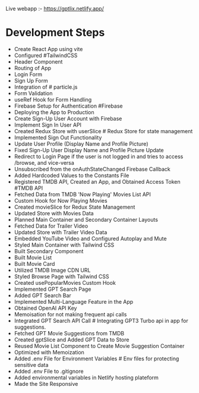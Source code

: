 
Live webapp :- https://gptlix.netlify.app/ 

# Development Steps
- Create React App using vite
- Configured                              #TailwindCSS
- Header Component
- Routing of App
- Login Form
- Sign Up Form
- Integration of                        # particle.js
- Form Validation
- useRef Hook for Form Handling
- Firebase Setup for Authentication      #Firebase
- Deploying the App to Production
- Create Sign-Up User Account with Firebase
- Implement Sign In User API
- Created Redux Store with userSlice    # Redux Store for state management
- Implemented Sign Out Functionality
- Update User Profile (Display Name and Profile Picture)
- Fixed Sign-Up User Display Name and Profile Picture Update
- Redirect to Login Page if the user is not logged in and tries to access /browse, and vice-versa
- Unsubscribed from the onAuthStateChanged Firebase Callback
- Added Hardcoded Values to the Constants File
- Registered TMDB API, Created an App, and Obtained Access Token      #TMDB API
- Fetched Data from TMDB 'Now Playing' Movies List API
- Custom Hook for Now Playing Movies
- Created movieSlice for Redux State Management
- Updated Store with Movies Data
- Planned Main Container and Secondary Container Layouts
- Fetched Data for Trailer Video
- Updated Store with Trailer Video Data
- Embedded YouTube Video and Configured Autoplay and Mute
- Styled Main Container with Tailwind CSS
- Built Secondary Component
- Built Movie List
- Built Movie Card
- Utilized TMDB Image CDN URL
- Styled Browse Page with Tailwind CSS
- Created usePopularMovies Custom Hook
- Implemented GPT Search Page
- Added GPT Search Bar
- Implemented Multi-Language Feature in the App
- Obtained OpenAI API Key
- Memoisation for not making frequent api calls
- Integrated GPT Search API Call                     # Integrating GPT3 Turbo api in app for suggestions.
- Fetched GPT Movie Suggestions from TMDB
- Created gptSlice and Added GPT Data to Store
- Reused Movie List Component to Create Movie Suggestion Container
- Optimized with Memoization
- Added .env File for Environment Variables          # Env files for protecting sensitive data
- Added .env File to .gitignore
- Added environmental variables in Netlify hosting plateform
- Made the Site Responsive
